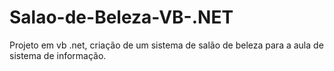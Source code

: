 # Salao-de-Beleza-VB-.NET
Projeto em vb .net, criação de um sistema de salão de beleza para a aula de sistema de informação. 
